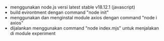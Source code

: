 - menggunakan node.js versi latest stable v18.12.1 (javascript)
- build evirontment dengan command "node init"
- menggunakan dan menginstal module axios dengan command "node i axios"
- dijalankan menggunakan command "node index.mjs" untuk menjalakan di module experiment

